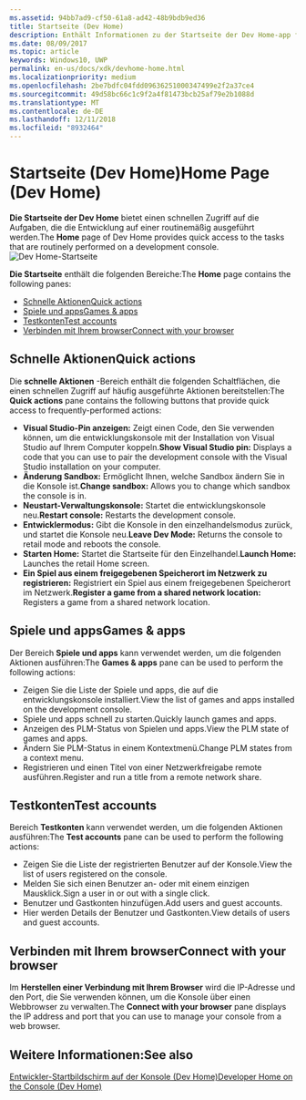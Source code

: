 ```yaml
---
ms.assetid: 94bb7ad9-cf50-61a8-ad42-48b9bdb9ed36
title: Startseite (Dev Home)
description: Enthält Informationen zu der Startseite der Dev Home-app für Xbox One.
ms.date: 08/09/2017
ms.topic: article
keywords: Windows10, UWP
permalink: en-us/docs/xdk/devhome-home.html
ms.localizationpriority: medium
ms.openlocfilehash: 2be7bdfc04fdd09636251000347499e2f2a37ce4
ms.sourcegitcommit: 49d58bc66c1c9f2a4f81473bcb25af79e2b1088d
ms.translationtype: MT
ms.contentlocale: de-DE
ms.lasthandoff: 12/11/2018
ms.locfileid: "8932464"
---
```

# <a name="home-page-dev-home"></a><span data-ttu-id="46a43-104">Startseite (Dev Home)</span><span class="sxs-lookup"><span data-stu-id="46a43-104">Home Page (Dev Home)</span></span>
   
  
<span data-ttu-id="46a43-105">**Die Startseite der Dev Home** bietet einen schnellen Zugriff auf die Aufgaben, die die Entwicklung auf einer routinemäßig ausgeführt werden.</span><span class="sxs-lookup"><span data-stu-id="46a43-105">The **Home** page of Dev Home provides quick access to the tasks that are routinely performed on a development console.</span></span>   
 ![Dev Home-Startseite](images/devhome_home.png)   
  
<span data-ttu-id="46a43-107">**Die Startseite** enthält die folgenden Bereiche:</span><span class="sxs-lookup"><span data-stu-id="46a43-107">The **Home** page contains the following panes:</span></span>   
 
   *  [<span data-ttu-id="46a43-108">Schnelle Aktionen</span><span class="sxs-lookup"><span data-stu-id="46a43-108">Quick actions</span></span>](#ID4EEB)  
   *  [<span data-ttu-id="46a43-109">Spiele und apps</span><span class="sxs-lookup"><span data-stu-id="46a43-109">Games & apps</span></span>](#ID4EPC)  
   *  [<span data-ttu-id="46a43-110">Testkonten</span><span class="sxs-lookup"><span data-stu-id="46a43-110">Test accounts</span></span>](#ID4EQD)  
   *  [<span data-ttu-id="46a43-111">Verbinden mit Ihrem browser</span><span class="sxs-lookup"><span data-stu-id="46a43-111">Connect with your browser</span></span>](#ID4EFE)  

 
<a id="ID4EEB"></a>

   

## <a name="quick-actions"></a><span data-ttu-id="46a43-112">Schnelle Aktionen</span><span class="sxs-lookup"><span data-stu-id="46a43-112">Quick actions</span></span>  
   
  
<span data-ttu-id="46a43-113">Die **schnelle Aktionen** -Bereich enthält die folgenden Schaltflächen, die einen schnellen Zugriff auf häufig ausgeführte Aktionen bereitstellen:</span><span class="sxs-lookup"><span data-stu-id="46a43-113">The **Quick actions** pane contains the following buttons that provide quick access to frequently-performed actions:</span></span>   
 
   *  <span data-ttu-id="46a43-114">**Visual Studio-Pin anzeigen:** Zeigt einen Code, den Sie verwenden können, um die entwicklungskonsole mit der Installation von Visual Studio auf Ihrem Computer koppeln.</span><span class="sxs-lookup"><span data-stu-id="46a43-114">**Show Visual Studio pin:** Displays a code that you can use to pair the development console with the Visual Studio installation on your computer.</span></span>   
   *  <span data-ttu-id="46a43-115">**Änderung Sandbox:** Ermöglicht Ihnen, welche Sandbox ändern Sie in die Konsole ist.</span><span class="sxs-lookup"><span data-stu-id="46a43-115">**Change sandbox:** Allows you to change which sandbox the console is in.</span></span>   
   *  <span data-ttu-id="46a43-116">**Neustart-Verwaltungskonsole:** Startet die entwicklungskonsole neu.</span><span class="sxs-lookup"><span data-stu-id="46a43-116">**Restart console:** Restarts the development console.</span></span>   
   *  <span data-ttu-id="46a43-117">**Entwicklermodus:** Gibt die Konsole in den einzelhandelsmodus zurück, und startet die Konsole neu.</span><span class="sxs-lookup"><span data-stu-id="46a43-117">**Leave Dev Mode:** Returns the console to retail mode and reboots the console.</span></span>   
   *  <span data-ttu-id="46a43-118">**Starten Home:** Startet die Startseite für den Einzelhandel.</span><span class="sxs-lookup"><span data-stu-id="46a43-118">**Launch Home:** Launches the retail Home screen.</span></span>   
   *  <span data-ttu-id="46a43-119">**Ein Spiel aus einem freigegebenen Speicherort im Netzwerk zu registrieren:** Registriert ein Spiel aus einem freigegebenen Speicherort im Netzwerk.</span><span class="sxs-lookup"><span data-stu-id="46a43-119">**Register a game from a shared network location:** Registers a game from a shared network location.</span></span>   

  
<a id="ID4EPC"></a>

   

## <a name="games--apps"></a><span data-ttu-id="46a43-120">Spiele und apps</span><span class="sxs-lookup"><span data-stu-id="46a43-120">Games & apps</span></span>   
   
  
<span data-ttu-id="46a43-121">Der Bereich **Spiele und apps** kann verwendet werden, um die folgenden Aktionen ausführen:</span><span class="sxs-lookup"><span data-stu-id="46a43-121">The **Games & apps** pane can be used to perform the following actions:</span></span>   
 
   *  <span data-ttu-id="46a43-122">Zeigen Sie die Liste der Spiele und apps, die auf die entwicklungskonsole installiert.</span><span class="sxs-lookup"><span data-stu-id="46a43-122">View the list of games and apps installed on the development console.</span></span>  
   *  <span data-ttu-id="46a43-123">Spiele und apps schnell zu starten.</span><span class="sxs-lookup"><span data-stu-id="46a43-123">Quickly launch games and apps.</span></span>  
   *  <span data-ttu-id="46a43-124">Anzeigen des PLM-Status von Spielen und apps.</span><span class="sxs-lookup"><span data-stu-id="46a43-124">View the PLM state of games and apps.</span></span>  
   *  <span data-ttu-id="46a43-125">Ändern Sie PLM-Status in einem Kontextmenü.</span><span class="sxs-lookup"><span data-stu-id="46a43-125">Change PLM states from a context menu.</span></span>  
   *  <span data-ttu-id="46a43-126">Registrieren und einen Titel von einer Netzwerkfreigabe remote ausführen.</span><span class="sxs-lookup"><span data-stu-id="46a43-126">Register and run a title from a remote network share.</span></span>

  
<a id="ID4EQD"></a>

   

## <a name="test-accounts"></a><span data-ttu-id="46a43-127">Testkonten</span><span class="sxs-lookup"><span data-stu-id="46a43-127">Test accounts</span></span>  
   
  
<span data-ttu-id="46a43-128">Bereich **Testkonten** kann verwendet werden, um die folgenden Aktionen ausführen:</span><span class="sxs-lookup"><span data-stu-id="46a43-128">The **Test accounts** pane can be used to perform the following actions:</span></span>   
 
   *  <span data-ttu-id="46a43-129">Zeigen Sie die Liste der registrierten Benutzer auf der Konsole.</span><span class="sxs-lookup"><span data-stu-id="46a43-129">View the list of users registered on the console.</span></span>  
   *  <span data-ttu-id="46a43-130">Melden Sie sich einen Benutzer an- oder mit einem einzigen Mausklick.</span><span class="sxs-lookup"><span data-stu-id="46a43-130">Sign a user in or out with a single click.</span></span>  
   *  <span data-ttu-id="46a43-131">Benutzer und Gastkonten hinzufügen.</span><span class="sxs-lookup"><span data-stu-id="46a43-131">Add users and guest accounts.</span></span>  
   *  <span data-ttu-id="46a43-132">Hier werden Details der Benutzer und Gastkonten.</span><span class="sxs-lookup"><span data-stu-id="46a43-132">View details of users and guest accounts.</span></span>  

  
<a id="ID4EFE"></a>

   

## <a name="connect-with-your-browser"></a><span data-ttu-id="46a43-133">Verbinden mit Ihrem browser</span><span class="sxs-lookup"><span data-stu-id="46a43-133">Connect with your browser</span></span>  
   
  
<span data-ttu-id="46a43-134">Im **Herstellen einer Verbindung mit Ihrem Browser** wird die IP-Adresse und den Port, die Sie verwenden können, um die Konsole über einen Webbrowser zu verwalten.</span><span class="sxs-lookup"><span data-stu-id="46a43-134">The **Connect with your browser** pane displays the IP address and port that you can use to manage your console from a web browser.</span></span>   
  
<a id="ID4EPE"></a>

   

## <a name="see-also"></a><span data-ttu-id="46a43-135">Weitere Informationen:</span><span class="sxs-lookup"><span data-stu-id="46a43-135">See also</span></span>  
 [<span data-ttu-id="46a43-136">Entwickler-Startbildschirm auf der Konsole (Dev Home)</span><span class="sxs-lookup"><span data-stu-id="46a43-136">Developer Home on the Console (Dev Home)</span></span>](dev-home.md)

  